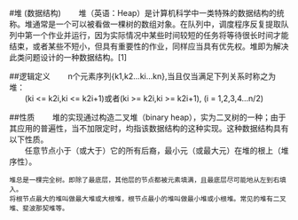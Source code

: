 #堆 (数据结构)
　　堆（英语：Heap）是计算机科学中一类特殊的数据结构的统称。堆通常是一个可以被看做一棵树的数组对象。在队列中，调度程序反复提取队列中第一个作业并运行，因为实际情况中某些时间较短的任务将等待很长时间才能结束，或者某些不短小，但具有重要性的作业，同样应当具有优先权。堆即为解决此类问题设计的一种数据结构。[1]

##逻辑定义
　　n个元素序列{k1,k2...ki...kn},当且仅当满足下列关系时称之为堆：<br>
　　(ki <= k2i,ki <= k2i+1)或者(ki >= k2i,ki >= k2i+1), (i = 1,2,3,4...n/2)

##性质
　　堆的实现通过构造二叉堆（binary heap），实为二叉树的一种；由于其应用的普遍性，当不加限定时，均指该数据结构的这种实现。这种数据结构具有以下性质。<br>
　　任意节点小于（或大于）它的所有后裔，最小元（或最大元）在堆的根上（堆序性）。<br>

    堆总是一棵完全树。即除了最底层，其他层的节点都被元素填满，且最底层尽可能地从左到右填入。
    将根节点最大的堆叫做最大堆或大根堆，根节点最小的堆叫做最小堆或小根堆。常见的堆有二叉堆、斐波那契堆等。